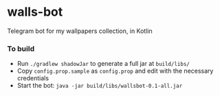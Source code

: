 # walls-bot
Telegram bot for my wallpapers collection, in Kotlin

### To build

- Run `./gradlew shadowJar` to generate a full jar at `build/libs/`
- Copy `config.prop.sample` as `config.prop` and edit with the necessary credentials
- Start the bot: `java -jar build/libs/wallsbot-0.1-all.jar`

